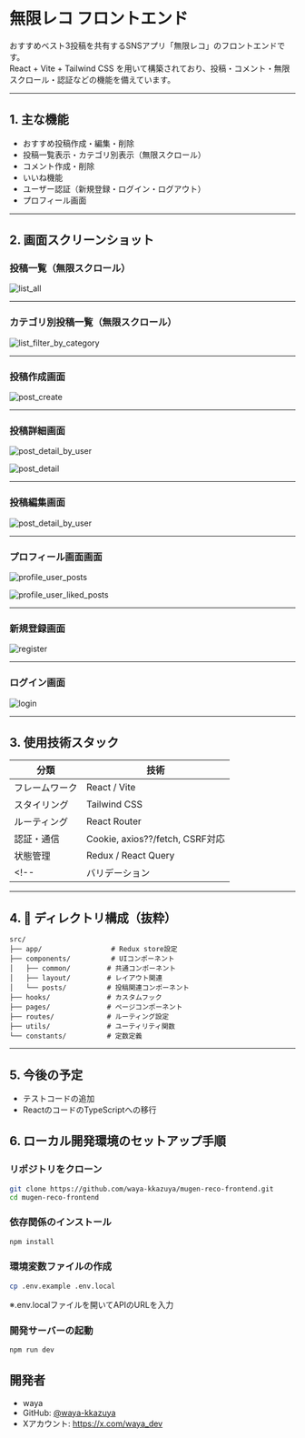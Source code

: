 # 無限レコ フロントエンド

おすすめベスト3投稿を共有するSNSアプリ「無限レコ」のフロントエンドです。  
React + Vite + Tailwind CSS を用いて構築されており、投稿・コメント・無限スクロール・認証などの機能を備えています。

---

## 1. 主な機能

- おすすめ投稿作成・編集・削除
- 投稿一覧表示・カテゴリ別表示（無限スクロール）
- コメント作成・削除
- いいね機能
- ユーザー認証（新規登録・ログイン・ログアウト）
- プロフィール画面

---

## 2. 画面スクリーンショット

### 投稿一覧（無限スクロール）

![list_all](./public/images/list_all.png)

---

### カテゴリ別投稿一覧（無限スクロール）

![list_filter_by_category](./public/images/list_filter_by_category.png)

---

### 投稿作成画面

![post_create](./public/images/post_create.png)

---

### 投稿詳細画面

![post_detail_by_user](./public/images/post_detail_by_user.png)

![post_detail](./public/images/post_detail.png)

---

### 投稿編集画面

![post_detail_by_user](./public/images/post_edit.png)

---

### プロフィール画面画面

![profile_user_posts](./public/images/profile_user_posts.png)

![profile_user_liked_posts](./public/images/profile_user_liked_posts.png)

---

### 新規登録画面

![register](./public/images/register.png)

---

### ログイン画面

![login](./public/images/login.png)

---



## 3. 使用技術スタック

| 分類 | 技術 |
|------|------|
| フレームワーク | React / Vite |
| スタイリング | Tailwind CSS |
| ルーティング | React Router |
| 認証・通信 | Cookie, axios??/fetch, CSRF対応 |
| 状態管理 | Redux / React Query |
<!-- | バリデーション | Zod | -->

---

## 4. 📁 ディレクトリ構成（抜粋）

```
src/
├── app/                 # Redux store設定
├── components/          # UIコンポーネント
│   ├── common/         # 共通コンポーネント
│   ├── layout/         # レイアウト関連
│   └── posts/          # 投稿関連コンポーネント
├── hooks/              # カスタムフック
├── pages/              # ページコンポーネント
├── routes/             # ルーティング設定
├── utils/              # ユーティリティ関数
└── constants/          # 定数定義
```

---

## 5. 今後の予定
- テストコードの追加
- ReactのコードのTypeScriptへの移行

## 6. ローカル開発環境のセットアップ手順

### リポジトリをクローン

```bash
git clone https://github.com/waya-kkazuya/mugen-reco-frontend.git
cd mugen-reco-frontend
```

### 依存関係のインストール

```bash
npm install
```

### 環境変数ファイルの作成

```bash
cp .env.example .env.local
```

※.env.localファイルを開いてAPIのURLを入力

### 開発サーバーの起動

```bash
npm run dev
```

## 開発者
- waya
- GitHub: [@waya-kkazuya](https://github.com/waya-kkazuya)
- Xアカウント: https://x.com/waya_dev

